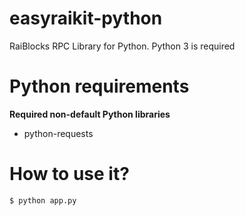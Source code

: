 # easyraikit-python
RaiBlocks RPC Library for Python. Python 3 is required

# Python requirements
**Required non-default Python libraries**   
- python-requests

# How to use it?
```
$ python app.py
```